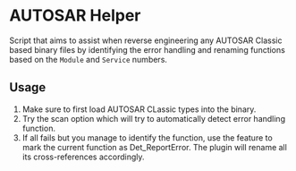 # AUTOSAR Helper

Script that aims to assist when reverse engineering any AUTOSAR Classic based binary files by identifying the error handling and renaming functions based on the `Module` and `Service` numbers.

## Usage

1. Make sure to first load AUTOSAR CLassic types into the binary.
2. Try the scan option which will try to automatically detect error handling function.
3. If all fails but you manage to identify the function, use the feature to mark the current function as Det_ReportError. The plugin will rename all its cross-references accordingly.